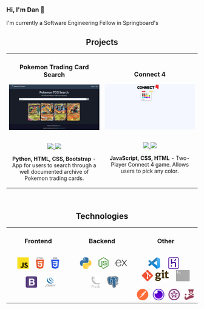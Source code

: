 ### Hi, I'm Dan 👋

I'm currently a Software Engineering Fellow in Springboard's 
<h2 align="center" color="white">Projects</h2>
    <div align="center">
        <table>
            <tr>
                <td width="50%">
                    <h3 align="center" color="white">Pokemon Trading Card Search</h3>
                    <div align="center">
                        <a href='https://pokemon-tcg-search-dvo.herokuapp.com/'>
                            <img src="images/app-demos/poke_search_demo.gif" alt="pokemon-tcg-search-info" height="100%" />
                        </a>
                        <br>
                        <br>
                        <p>
                            <a href="https://github.com/thedvo/pokemon-trading-card-search-app" target="_blank">
                                <img src="https://img.shields.io/badge/Repo-lightgrey?style=for-the-badge&logo=github" />
                            </a>
                            <a href="https://pokemon-tcg-search-dvo.herokuapp.com/" target="_blank">
                                <img src="https://img.shields.io/badge/-website-green?style=for-the-badge&color=0CA4BD" />
                            </a>
                        </p>
                        <p><strong>Python, HTML, CSS, Bootstrap </strong> - App for users to search through a well documented archive of Pokemon trading cards. </p>
                    </div>
                </td>
                <td width="50%">
                    <h3 align="center" color="white">Connect 4</h3>
                    <div align="center">
                        <a href='https://thedvo.github.io/Connect-Four/'>
                            <img src="images/app-demos/connect-4-demo.gif" height="100%" />
                        </a>
                        <br>
                        <br>
                        <p>
                            <a href="https://github.com/thedvo/Connect-Four" target="_blank">
                                <img src="https://img.shields.io/badge/Repo-lightgrey?style=for-the-badge&logo=github" />
                            </a>
                            <a href="https://thedvo.github.io/Connect-Four/" target="_blank">
                                <img src="https://img.shields.io/badge/-website-green?style=for-the-badge&color=0CA4BD" />
                            </a>
                        </p>
                        <p><strong>JavaScript, CSS, HTML</strong> - Two-Player Connect 4 game. Allows users to pick any color. </p>
                    </div>
                </td>
        </table>
    </div>
    <br>

<h2 align="center" color="white">Technologies</h2>
    <div align="center">
        <table>
            <tr>
                <td valign="top" width="33.3333%">
                    <h3 align="center" color="white">Frontend</h2>
                    <br>
                    <div align="center">
                        <img src="images/tech-stack/javascript.svg"
                            alt="JavaScript" height="30" />
                        &nbsp&nbsp&nbsp
                        <img src="images/tech-stack/html-5.svg"
                            alt="HTML" height="30" />
                        &nbsp&nbsp&nbsp
                        <img src="images/tech-stack/css-3.svg"
                            alt="CSS" height="30" />
                        <br>
                        <br>
                        &nbsp&nbsp&nbsp
                        <img src="images/tech-stack/bootstrap.svg"
                            alt="Bootstrap" height="30" />
                        &nbsp&nbsp&nbsp
                        <img src="images/tech-stack/jquery-vertical.svg"
                            alt="jQuery" height="30" />
                    </div>
                </td>
                <td valign="top" width="33.3333%">
                    <h3 align="center" color="white">Backend</h3>
                    <br>
                    <div align="center">
                        &nbsp
                        <img src="images/tech-stack/python.svg"
                            alt="Python" height="30" />
                        &nbsp&nbsp&nbsp
                        <img src="images/tech-stack/nodejs-icon.svg"
                            alt="Node.js" height="30" />
                        &nbsp&nbsp&nbsp
                        <img src="images/tech-stack/expressjs-icon.svg"
                            alt="Express" height="30" />
                        <br>
                        <br>
                        &nbsp&nbsp&nbsp
                        <img src="images/tech-stack/flask.svg"
                            alt="Flask" height="30" />
                        &nbsp&nbsp&nbsp
                        <img src="images/tech-stack/postgresql.svg"
                            alt="Postgresql" height="30" />
                        <br>
                        <br>
                    </div>
                </td>
                <td valign="top" width="33.3333%">
                    <h3 align="center" color="white">Other</h3>
                    <br>
                    <div align="center">
                        &nbsp
                        <img src="images/tech-stack/visual-studio-code.svg"
                            alt="VS Code" height="30" />
                        &nbsp&nbsp&nbsp&nbsp
                        <img src="images/tech-stack/heroku-icon.svg"
                            alt="Heroku" height="30" />
                        &nbsp&nbsp&nbsp&nbsp
                        <img src="images/tech-stack/Git-logo.svg"
                            alt="Git" height="30" />
                        &nbsp&nbsp&nbsp
                        <img src="images/tech-stack/terminal.svg" alt="Terminal" height="30" />
                        <br>
                        <br>
                        <img src="images/tech-stack/postman-icon.svg"
                            alt="Postman" height="30" />
                        &nbsp
                        <img src="images/tech-stack/insomnia.svg"
                            alt="Insomnia" height="30" />
                        &nbsp
                        <img src="images/tech-stack/jasmine.svg"
                            alt="Jasmine" height="30" />
                        &nbsp
                        <img src="images/tech-stack/jest.svg"
                            alt="Jest" height="30" />
                    </div>
                </td>
            </tr>
        </table>
    </div>
   
<!--
**thedvo/thedvo** is a ✨ _special_ ✨ repository because its `README.md` (this file) appears on your GitHub profile.

Here are some ideas to get you started:

- 🔭 I’m currently working on ...
- 🌱 I’m currently learning ...
- 👯 I’m looking to collaborate on ...
- 🤔 I’m looking for help with ...
- 💬 Ask me about ...
- 📫 How to reach me: ...
- 😄 Pronouns: ...
- ⚡ Fun fact: ...
-->
